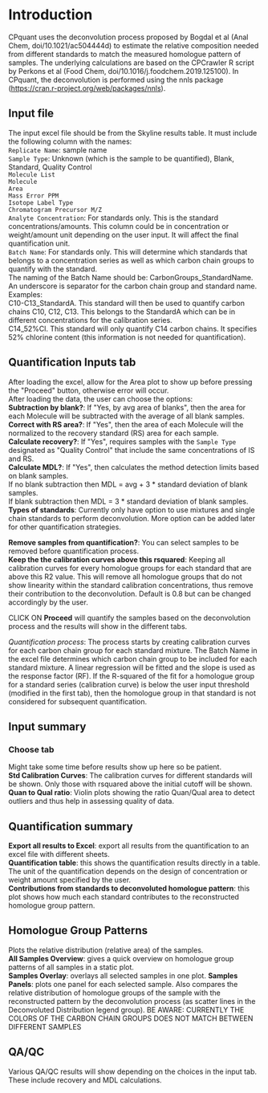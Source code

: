 
# Introduction    
CPquant uses the deconvolution process proposed by Bogdal et al (Anal Chem, doi/10.1021/ac504444d) to estimate 
the relative composition needed from different standards to match the measured homologue pattern of samples. 
The underlying calculations are based on the CPCrawler R script by Perkons et al (Food Chem, doi/10.1016/j.foodchem.2019.125100).
In CPquant, the deconvolution is performed using the nnls package (https://cran.r-project.org/web/packages/nnls).
  
  
## Input file  
The input excel file should be from the Skyline results table. It must include the following column with the names:  
`Replicate Name`: sample name  
`Sample Type`: Unknown (which is the sample to be quantified), Blank, Standard, Quality Control  
`Molecule List`  
`Molecule`  
`Area`  
`Mass Error PPM`  
`Isotope Label Type`  
`Chromatogram Precursor M/Z`  
`Analyte Concentration`: For standards only. This is the standard concentrations/amounts. This column could be in concentration or weight/amount unit depending on the user input. It will affect the final quantification unit.  
`Batch Name`: For standards only. This will determine which standards that belongs to a concentration series as well as which carbon chain groups to quantify with the standard.  
The naming of the Batch Name should be: CarbonGroups_StandardName. An underscore is separator for the carbon chain group and standard name.  
Examples:  
C10-C13_StandardA. This standard will then be used to quantify carbon chains C10, C12, C13. This belongs to the StandardA which can be in different concentrations for the calibration series.  
C14_52%Cl. This standard will only quantify C14 carbon chains. It specifies 52% chlorine content (this information is not needed for quantification).  
  
  
## Quantification Inputs tab    
After loading the excel, allow for the Area plot to show up before pressing the "Proceed" button, otherwise error will occur.  
After loading the data, the user can choose the options:  
__Subtraction by blank?__: If "Yes, by avg area of blanks", then the area for each Molecule will be subtracted with the average of all blank samples.  
__Correct with RS area?__: If "Yes", then the area of each Molecule will the normalized to the recovery standard (RS) area for each sample.  
__Calculate recovery?__: If "Yes", requires samples with the `Sample Type` designated as "Quality Control" that include the same concentrations of IS and RS.  
__Calculate MDL?__: If "Yes", then calculates the method detection limits based on blank samples.  
If no blank subtraction then MDL = avg + 3 * standard deviation of blank samples.  
If blank subtraction then MDL = 3 * standard deviation of blank samples.  
__Types of standards__: Currently only have option to use mixtures and single chain standards to perform deconvolution. More option can be added later for other quantification strategies.  

  
  
__Remove samples from quantification?__: You can select samples to be removed before quantification process.  
__Keep the the calibration curves above this rsquared__: Keeping all calibration curves for every homologue groups for each standard that are above this R2 value. 
This will remove all homologue groups that do not show linearity within the standard calibration concentrations, thus remove their contribution to the deconvolution. 
Default is 0.8 but can be changed accordingly by the user.  
  
CLICK ON __Proceed__ will quantify the samples based on the deconvolution process and the results will show in the different tabs.  
  
_Quantification process_: The process starts by creating calibration curves for each carbon chain group for each standard mixture.
The Batch Name in the excel file determines which carbon chain group to be included for each standard mixture. A linear regression will be fitted and the slope is used as the response factor (RF).
If the R-squared of the fit for a homologue group for a standard series (calibration curve) is below the user input threshold (modified in the first tab), then the homologue group in that standard is not considered for subsequent quantification.  



## Input summary    
### Choose tab  
Might take some time before results show up here so be patient.  
__Std Calibration Curves__: The calibration curves for different standards will be shown. Only those with rsquared above the initial cutoff will be shown.  
__Quan to Qual ratio__: Violin plots showing the ratio Quan/Qual area to detect outliers and thus help in assessing quality of data.  
  
  
## Quantification summary  
__Export all results to Excel__: export all results from the quantification to an excel file with different sheets.  
__Quantification table__: this shows the quantification results directly in a table. The unit of the quantification depends on the design of concentration or weight amount specified by the user.  
__Contributions from standards to deconvoluted homologue pattern__: this plot shows how much each standard contributes to the reconstructed homologue group pattern.  
  
  
## Homologue Group Patterns  
  
Plots the relative distribution (relative area) of the samples.  
__All Samples Overview__: gives a quick overview on homologue group patterns of all samples in a static plot.  
__Samples Overlay__: overlays all selected samples in one plot.
__Samples Panels__: plots one panel for each selected sample. Also compares the relative distribution of homologue groups of the sample with the reconstructed pattern 
by the deconvolution process (as scatter lines in the Deconvoluted Distribution legend group).
BE AWARE: CURRENTLY THE COLORS OF THE CARBON CHAIN GROUPS DOES NOT MATCH BETWEEN DIFFERENT SAMPLES  
  
  
## QA/QC  
Various QA/QC results will show depending on the choices in the input tab. These include recovery and MDL calculations.  








